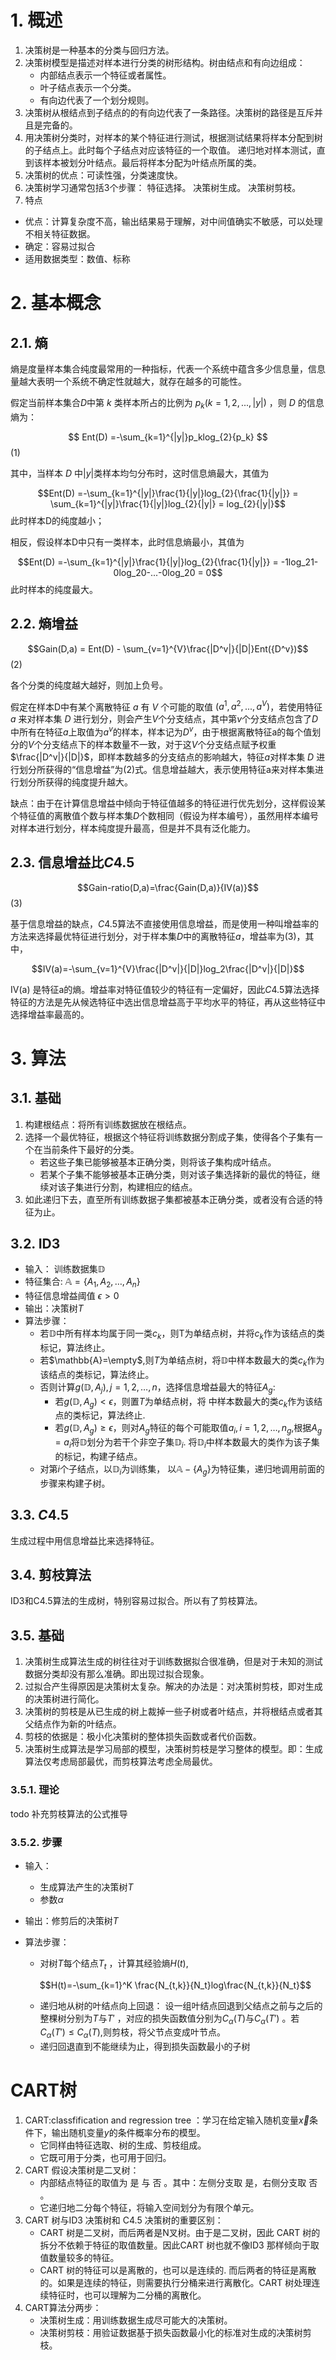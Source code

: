 

# 1. 概述

1. 决策树是一种基本的分类与回归方法。
2. 决策树模型是描述对样本进行分类的树形结构。树由结点和有向边组成：
    - 内部结点表示一个特征或者属性。
    - 叶子结点表示一个分类。
    - 有向边代表了一个划分规则。
3. 决策树从根结点到子结点的的有向边代表了一条路径。决策树的路径是互斥并且是完备的。
4. 用决策树分类时，对样本的某个特征进行测试，根据测试结果将样本分配到树的子结点上。此时每个子结点对应该特征的一个取值。
    递归地对样本测试，直到该样本被划分叶结点。最后将样本分配为叶结点所属的类。
5. 决策树的优点：可读性强，分类速度快。
6. 决策树学习通常包括3个步骤：
    特征选择。
    决策树生成。
    决策树剪枝。
7. 特点
- 优点：计算复杂度不高，输出结果易于理解，对中间值确实不敏感，可以处理不相关特征数据。
- 确定：容易过拟合
- 适用数据类型：数值、标称

# 2. 基本概念

## 2.1. 熵

熵是度量样本集合纯度最常用的一种指标，代表一个系统中蕴含多少信息量，信息量越大表明一个系统不确定性就越大，就存在越多的可能性。

假定当前样本集合$D$中第 $k$ 类样本所占的比例为 $p_k(k =1,2,...,|y|)$ ，则 $D$ 的信息熵为：
    
$$ Ent(D) =-\sum_{k=1}^{|y|}p_klog_{2}{p_k} $$ (1)

其中，当样本 $D$ 中$|y|$类样本均匀分布时，这时信息熵最大，其值为
    
$$Ent(D) =-\sum_{k=1}^{|y|}\frac{1}{|y|}log_{2}{\frac{1}{|y|}} = \sum_{k=1}^{|y|}\frac{1}{|y|}log_{2}{|y|} = log_{2}{|y|}$$ 
此时样本D的纯度越小；

相反，假设样本D中只有一类样本，此时信息熵最小，其值为

$$Ent(D) =-\sum_{k=1}^{|y|}\frac{1}{|y|}log_{2}{\frac{1}{|y|}} = -1log_21-0log_20-...-0log_20 = 0$$
此时样本的纯度最大。

## 2.2. 熵增益

$$Gain(D,a) = Ent(D) - \sum_{v=1}^{V}\frac{|D^v|}{|D|}Ent({D^v})$$ (2)

各个分类的纯度越大越好，则加上负号。

假定在样本D中有某个离散特征 $a$ 有 $V$ 个可能的取值 $(a^1,a^2,...,a^V)$，若使用特征 $a$ 来对样本集 $D$ 进行划分，则会产生$V$个分支结点，其中第$v$个分支结点包含了$D$中所有在特征$a$上取值为$a^v$的样本，样本记为$D^v$，由于根据离散特征a的每个值划分的$V$个分支结点下的样本数量不一致，对于这$V$个分支结点赋予权重$\frac{|D^v|}{|D|}$，即样本数越多的分支结点的影响越大，特征$a$对样本集 $D$ 进行划分所获得的“信息增益”为(2)式。信息增益越大，表示使用特征a来对样本集进行划分所获得的纯度提升越大。

缺点：由于在计算信息增益中倾向于特征值越多的特征进行优先划分，这样假设某个特征值的离散值个数与样本集$D$个数相同（假设为样本编号），虽然用样本编号对样本进行划分，样本纯度提升最高，但是并不具有泛化能力。

## 2.3. 信息增益比$C4.5$

$$Gain-ratio(D,a)=\frac{Gain(D,a)}{IV(a)}$$ (3)

基于信息增益的缺点，$C4.5$算法不直接使用信息增益，而是使用一种叫增益率的方法来选择最优特征进行划分，对于样本集$D$中的离散特征$a$，增益率为(3)，其中， 

$$IV(a)=-\sum_{v=1}^{V}\frac{|D^v|}{|D|}log_2\frac{|D^v|}{|D|}$$

IV(a) 是特征a的熵。增益率对特征值较少的特征有一定偏好，因此$C4.5$算法选择特征的方法是先从候选特征中选出信息增益高于平均水平的特征，再从这些特征中选择增益率最高的。

# 3. 算法

## 3.1. 基础

1. 构建根结点：将所有训练数据放在根结点。
2. 选择一个最优特征，根据这个特征将训练数据分割成子集，使得各个子集有一个在当前条件下最好的分类。
    - 若这些子集已能够被基本正确分类，则将该子集构成叶结点。
    - 若某个子集不能够被基本正确分类，则对该子集选择新的最优的特征，继续对该子集进行分割，构建相应的结点。
3. 如此递归下去，直至所有训练数据子集都被基本正确分类，或者没有合适的特征为止。

## 3.2. ID3

- 输入： 训练数据集$\mathbb{D}$
- 特征集合: $\mathbb{A}=\{A_1,A_2,\dots,A_n\}$
- 特征信息增益阈值 $\epsilon > 0$ 
- 输出：决策树$T$
- 算法步骤：
    - 若$\mathbb{D}$中所有样本均属于同一类$c_k$，则T为单结点树，并将$c_k$作为该结点的类标记，算法终止。
    - 若$\mathbb{A}=\empty$,则$T$为单结点树，将$\mathbb{D}$中样本数最大的类$c_k$作为该结点的类标记，算法终止。
    - 否则计算$g(\mathbb{D},A_j), j=1,2,\dots,n$，选择信息增益最大的特征$A_g$:
        - 若$g(\mathbb{D},A_g)<\epsilon$，则置$T$为单结点树，将 中样本数最大的类$c_k$作为该结点的类标记，算法终止.
        - 若$g(\mathbb{D},A_g)\ge \epsilon$，则对$A_g$特征的每个可能取值$a_i,i=1,2,\dots,n_g$,根据$A_g=a_i$将$\mathbb{D}$划分为若干个非空子集$\mathbb{D}_i$.
        将$\mathbb{D}_i$中样本数最大的类作为该子集的标记，构建子结点。
    - 对第$i$个子结点，以$\mathbb{D}_i$为训练集， 以$\mathbb{A}-\{A_g\}$为特征集，递归地调用前面的步骤来构建子树。

## 3.3. $C4.5$

生成过程中用信息增益比来选择特征。

## 3.4. 剪枝算法

ID3和C4.5算法的生成树，特别容易过拟合。所以有了剪枝算法。

## 3.5. 基础

1. 决策树生成算法生成的树往往对于训练数据拟合很准确，但是对于未知的测试数据分类却没有那么准确。即出现过拟合现象。
2. 过拟合产生得原因是决策树太复杂。解决的办法是：对决策树剪枝，即对生成的决策树进行简化。
3. 决策树的剪枝是从已生成的树上裁掉一些子树或者叶结点，并将根结点或者其父结点作为新的叶结点。
4. 剪枝的依据是：极小化决策树的整体损失函数或者代价函数。
5. 决策树生成算法是学习局部的模型，决策树剪枝是学习整体的模型。即：生成算法仅考虑局部最优，而剪枝算法考虑全局最优。

### 3.5.1. 理论

todo 补充剪枝算法的公式推导

### 3.5.2. 步骤

- 输入：
    - 生成算法产生的决策树$T$ 
    - 参数$\alpha$ 
- 输出：修剪后的决策树$T$
- 算法步骤：
    - 对树$T$每个结点$T_t$ ，计算其经验熵$H(t)$, 

    $$H(t)=-\sum_{k=1}^K \frac{N_{t,k}}{N_t}log\frac{N_{t,k}}{N_t}$$
    
    - 递归地从树的叶结点向上回退：
    设一组叶结点回退到父结点之前与之后的整棵树分别为$T$与$T'$ ，对应的损失函数值分别为$C_\alpha (T)$与$C_\alpha (T')$ 。若$C_\alpha (T') \le C_\alpha (T)$,则剪枝，将父节点变成叶节点。
    - 递归回退直到不能继续为止，得到损失函数最小的子树

# CART树

1. CART:classfification and regression tree ：学习在给定输入随机变量$\vec x$条件下，输出随机变量$y$的条件概率分布的模型。
    - 它同样由特征选取、树的生成、剪枝组成。
    - 它既可用于分类，也可用于回归。
2. CART 假设决策树是二叉树：
    - 内部结点特征的取值为 是 与 否 。其中：左侧分支取 是，右侧分支取  否 。
    - 它递归地二分每个特征，将输入空间划分为有限个单元。
3. CART 树与ID3 决策树和 C4.5 决策树的重要区别：
    - CART 树是二叉树，而后两者是N叉树。由于是二叉树，因此 CART 树的拆分不依赖于特征的取值数量。因此CART 树也就不像ID3 那样倾向于取值数量较多的特征。
    - CART 树的特征可以是离散的，也可以是连续的.    而后两者的特征是离散的。如果是连续的特征，则需要执行分桶来进行离散化。CART 树处理连续特征时，也可以理解为二分桶的离散化。
4. CART算法分两步：
    - 决策树生成：用训练数据生成尽可能大的决策树。
    - 决策树剪枝：用验证数据基于损失函数最小化的标准对生成的决策树剪枝。
